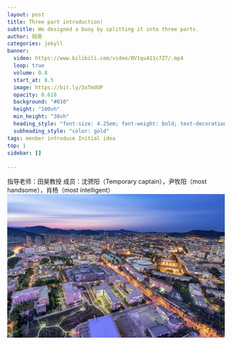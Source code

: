 ```yaml
---
layout: post
title: Three part introduction!
subtitle: We designed a buoy by splitting it into three parts.
author: 阳哥
categories: jekyll
banner:
  video: https://www.bilibili.com/video/BV1qu411c7Z7/.mp4
  loop: true
  volume: 0.8
  start_at: 8.5
  image: https://bit.ly/3xTmdUP
  opacity: 0.618
  background: "#010"
  height: "100vh"
  min_height: "38vh"
  heading_style: "font-size: 4.25em; font-weight: bold; text-decoration: underline"
  subheading_style: "color: gold"
tags: menber introduce Initial idea
top: 1
sidebar: []

---
```

指导老师：田昊教授
成员：沈骋阳（Temporary captain），尹牧阳（most handsome），肖杨（most intelligent）
![banner](/assets/images/banners/微信截图_20240911234930.png)
